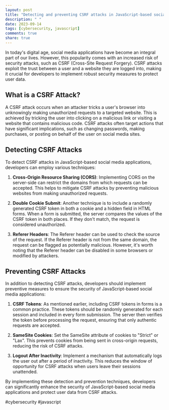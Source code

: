 ```yaml
---
layout: post
title: "Detecting and preventing CSRF attacks in JavaScript-based social media applications"
description: " "
date: 2023-09-14
tags: [cybersecurity, javascript]
comments: true
share: true
---
```


In today's digital age, social media applications have become an integral part of our lives. However, this popularity comes with an increased risk of security attacks, such as CSRF (Cross-Site Request Forgery). CSRF attacks exploit the trust between a user and a website they are logged into, making it crucial for developers to implement robust security measures to protect user data.

## What is a CSRF Attack?

A CSRF attack occurs when an attacker tricks a user's browser into unknowingly making unauthorized requests to a targeted website. This is achieved by tricking the user into clicking on a malicious link or visiting a website that contains malicious code. CSRF attacks often target actions that have significant implications, such as changing passwords, making purchases, or posting on behalf of the user on social media sites.

## Detecting CSRF Attacks

To detect CSRF attacks in JavaScript-based social media applications, developers can employ various techniques:

1. **Cross-Origin Resource Sharing (CORS)**: Implementing CORS on the server-side can restrict the domains from which requests can be accepted. This helps to mitigate CSRF attacks by preventing malicious websites from making unauthorized requests.

2. **Double Cookie Submit**: Another technique is to include a randomly generated CSRF token in both a cookie and a hidden field in HTML forms. When a form is submitted, the server compares the values of the CSRF token in both places. If they don't match, the request is considered unauthorized.

3. **Referer Headers**: The Referer header can be used to check the source of the request. If the Referer header is not from the same domain, the request can be flagged as potentially malicious. However, it's worth noting that the Referer header can be disabled in some browsers or modified by attackers.

## Preventing CSRF Attacks

In addition to detecting CSRF attacks, developers should implement preventive measures to ensure the security of JavaScript-based social media applications:

1. **CSRF Tokens**: As mentioned earlier, including CSRF tokens in forms is a common practice. These tokens should be randomly generated for each session and included in every form submission. The server then verifies the token before processing the request, ensuring that only authentic requests are accepted.

2. **SameSite Cookies**: Set the SameSite attribute of cookies to "Strict" or "Lax". This prevents cookies from being sent in cross-origin requests, reducing the risk of CSRF attacks.

3. **Logout After Inactivity**: Implement a mechanism that automatically logs the user out after a period of inactivity. This reduces the window of opportunity for CSRF attacks when users leave their sessions unattended.

By implementing these detection and prevention techniques, developers can significantly enhance the security of JavaScript-based social media applications and protect user data from CSRF attacks.

#cybersecurity #javascript